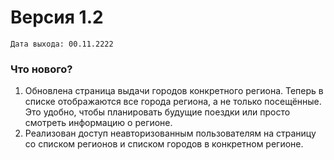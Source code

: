 # Версия 1.2 
`Дата выхода: 00.11.2222`  

### Что нового?
1. Обновлена страница выдачи городов конкретного региона. Теперь в списке отображаются все города региона, а не только посещённые. Это удобно, чтобы планировать будущие поездки или просто смотреть информацию о регионе.
2. Реализован доступ неавторизованным пользователям на страницу со списком регионов и списком городов в конкретном регионе.